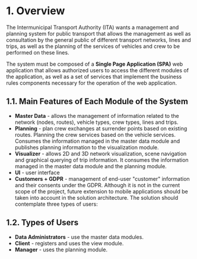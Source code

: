 # 1. Overview
The Intermunicipal Transport Authority (ITA) wants a management and planning system for public transport that allows the management as well as consultation by the general public of different transport networks, lines and trips, as well as the planning of the services of vehicles and crew to be performed on these lines.

The system must be composed of a **Single Page Application (SPA)** web application that allows authorized users to access the different modules of the application, as well as a set of services that implement the business rules components necessary for the operation of the web application.

## 1.1. Main Features of Each Module of the System

* **Master Data** - allows the management of information related to the network (nodes, routes), vehicle types, crew types, lines and trips.
* **Planning** - plan crew exchanges at surrender points based on existing routes. Planning the crew services based on the vehicle services. Consumes the information managed in the master data module and publishes planning information to the visualization module.
* **Visualizer** - allows 2D and 3D network visualization, scene navigation and graphical querying of trip information. It consumes the information managed in the master data module and the planning module.
* **UI** - user interface
* **Customers + GDPR** - management of end-user "customer" information and their consents under the GDPR.
Although it is not in the current scope of the project, future extension to mobile applications should be taken into account in the solution architecture. The solution should contemplate three types of users:

## 1.2. Types of Users

* **Data Administrators** - use the master data modules.
* **Client** - registers and uses the view module.
* **Manager** - uses the planning module.
